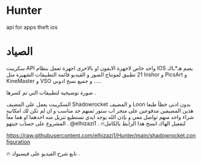 # Hunter
api for apps theft ios
# الصياد
سكريبت API واحد خاص لاجهزة الايفون او بالاحرى اجهزة تعمل بنظام IOS يضم هـ*ـاك 21 تطبيق لمونتاج الصور و الڤيديو قائمة التطبيقات الشهيرة مثل Inshor و PicsArt و KineMaster و VSO و جميع نسخ ادوبي .....

صورة توضيحية لتطبيقات التي تم كسرها .

السكريبت يعمل على المضيف Shadowrocket و المضيف Loon بدون ادنى خطأ طبعا هذين المضيفين مدفوعين على متجر اب ستور ثمنهم جد مناسب و ان لم تكن لك امكانية شراء واحد منهم تواصل معي و بإذن الله يوجد ايدي تستطيع تنزيل منه احدهما او هما معاً .
المشروع على حساب جيتهو @elhizazi1 .
🔥لتفعيل الهاك انسخ هذا الرابط بالكامل 

https://raw.githubusercontent.com/elhizazi1/Hunter/main/shadowrocket.configuration

🔥 تابع شرح الفيديو على فيسبوك .
